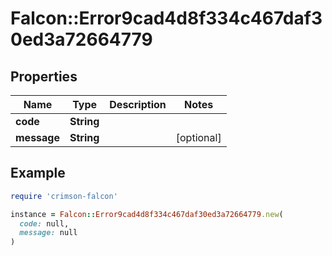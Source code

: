 # Falcon::Error9cad4d8f334c467daf30ed3a72664779

## Properties

| Name | Type | Description | Notes |
| ---- | ---- | ----------- | ----- |
| **code** | **String** |  |  |
| **message** | **String** |  | [optional] |

## Example

```ruby
require 'crimson-falcon'

instance = Falcon::Error9cad4d8f334c467daf30ed3a72664779.new(
  code: null,
  message: null
)
```

